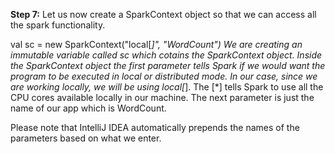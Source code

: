 **Step 7:** Let us now create a SparkContext object so that we can access all the spark functionality.

val sc = new SparkContext("local[*]", "WordCount")
We are creating an immutable variable called sc which cotains the SparkContext object. Inside the SparkContext object the first parameter tells Spark if we would want the program to be executed in local or distributed mode. In our case, since we are working locally, we will be using local[*]. The [*] tells Spark to use all the CPU cores available locally in our machine. The next parameter is just the name of our app which is WordCount.

 

Please note that IntelliJ IDEA automatically prepends the names of the parameters based on what we enter.

